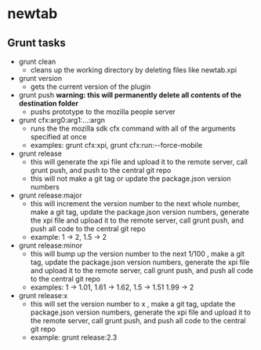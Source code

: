 # newtab
## Grunt tasks
* grunt clean
	* cleans up the working directory by deleting files like newtab.xpi
* grunt version
	* gets the current version of the plugin
* grunt push **warning: this will permanently delete all contents of the destination folder**
	* pushs prototype to the mozilla people server
* grunt cfx:arg0:arg1:…:argn
	* runs the the mozilla sdk cfx command with all of the arguments specified at once
	* examples: grunt cfx:xpi, grunt cfx:run:--force-mobile
* grunt release
	* this will generate the xpi file and upload it to the remote server, call grunt push, and push to the central git repo
	* this will not make a git tag or update the package.json version numbers
* grunt release:major
	* this will increment the version number to the next whole number, make a git tag, update the package.json version numbers, generate the xpi file and upload it to the remote server, call grunt push, and push all code to the central git repo
	* example: 1 &#8594; 2, 1.5 &#8594; 2
* grunt release:minor
	* this will bump up the version number to the next 1/100 , make a git tag, update the package.json version numbers, generate the xpi file and upload it to the remote server, call grunt push, and push all code to the central git repo
	* examples: 1 &#8594; 1.01, 1.61 &#8594; 1.62, 1.5 &#8594; 1.51 1.99 &#8594; 2
* grunt release:x
	* this will set the version number to x , make a git tag, update the package.json version numbers, generate the xpi file and upload it to the remote server, call grunt push, and push all code to the central git repo
	* example: grunt release:2.3